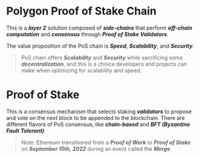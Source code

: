 # Polygon Proof of Stake Chain

This is a **_layer 2_** solution composed of **_side-chains_** that perform **_off-chain computation_** and **_consensus_** through **_Proof of Stake Validators_**.

The value proposition of the PoS chain is **_Speed_**, **_Scalability_**, and **_Security_**.

> PoS chain offers **_Scalability_** and **_Security_** while sacrificing some **_decentralization_**, and this is a choice developers and projects can make when optimizing for scalability and speed.

# Proof of Stake

This is a consensus mechanism that selects staking **_validators_** to propose and vote on the next block to be appended to the blockchain.
There are different flavors of PoS consensus, like **_chain-based_** and **_BFT (Byzantine Fault Tolerant)_**

> Note: Ethereum transitioned from a **_Proof of Work_** to **_Proof of Stake_** on **_September 15th, 2022_** during an event called the **_Merge_**.

